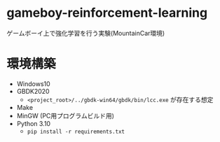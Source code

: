 # gameboy-reinforcement-learning
ゲームボーイ上で強化学習を行う実験(MountainCar環境)

# 環境構築

- Windows10
- GBDK2020
  - `<project_root>/../gbdk-win64/gbdk/bin/lcc.exe` が存在する想定
- Make
- MinGW (PC用プログラムビルド用)
- Python 3.10
  - `pip install -r requirements.txt`
